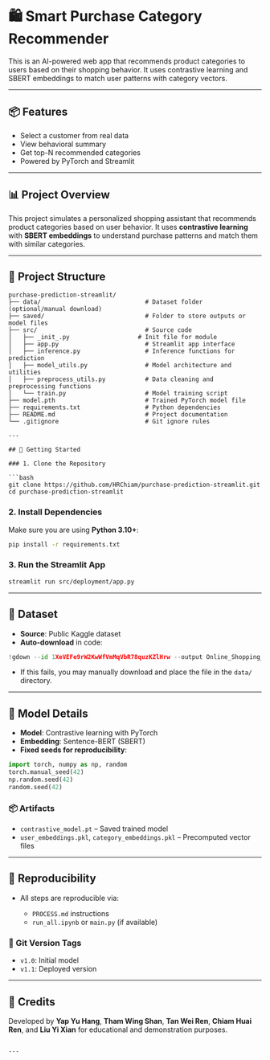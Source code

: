 # 🛍️ Smart Purchase Category Recommender

This is an AI-powered web app that recommends product categories to users based on their shopping behavior. It uses contrastive learning and SBERT embeddings to match user patterns with category vectors.

---

## 📦 Features

- Select a customer from real data  
- View behavioral summary  
- Get top-N recommended categories  
- Powered by PyTorch and Streamlit  

---

## 📊 Project Overview

This project simulates a personalized shopping assistant that recommends product categories based on user behavior. It uses **contrastive learning** with **SBERT embeddings** to understand purchase patterns and match them with similar categories.

---

## 📁 Project Structure

```text
purchase-prediction-streamlit/
├── data/                             # Dataset folder (optional/manual download)
├── saved/                            # Folder to store outputs or model files
├── src/                              # Source code
│   ├── _init_.py                   # Init file for module
│   ├── app.py                        # Streamlit app interface
│   ├── inference.py                  # Inference functions for prediction
│   ├── model_utils.py                # Model architecture and utilities
│   ├── preprocess_utils.py           # Data cleaning and preprocessing functions
│   └── train.py                      # Model training script
├── model.pth                         # Trained PyTorch model file
├── requirements.txt                  # Python dependencies
├── README.md                         # Project documentation
└── .gitignore                        # Git ignore rules

---

## 🚀 Getting Started

### 1. Clone the Repository

```bash
git clone https://github.com/HRChiam/purchase-prediction-streamlit.git
cd purchase-prediction-streamlit
````

### 2. Install Dependencies

Make sure you are using **Python 3.10+**:

```bash
pip install -r requirements.txt
```

### 3. Run the Streamlit App

```bash
streamlit run src/deployment/app.py
```

---

## 📂 Dataset

* **Source**: Public Kaggle dataset
* **Auto-download** in code:

```python
!gdown --id 1XeVEFe9rW2KwWfVmMqVbR78quzKZlHrw --output Online_Shopping_Data.csv
```

* If this fails, you may manually download and place the file in the `data/` directory.

---

## 🧠 Model Details

* **Model**: Contrastive learning with PyTorch
* **Embedding**: Sentence-BERT (SBERT)
* **Fixed seeds for reproducibility**:

```python
import torch, numpy as np, random
torch.manual_seed(42)
np.random.seed(42)
random.seed(42)
```

### 📦 Artifacts

* `contrastive_model.pt` – Saved trained model
* `user_embeddings.pkl`, `category_embeddings.pkl` – Precomputed vector files

---

## 🧪 Reproducibility

* All steps are reproducible via:

  * `PROCESS.md` instructions
  * `run_all.ipynb` or `main.py` (if available)

### 🔖 Git Version Tags

* `v1.0`: Initial model
* `v1.1`: Deployed version

---

## 🙌 Credits

Developed by **Yap Yu Hang**, **Tham Wing Shan**, **Tan Wei Ren**, **Chiam Huai Ren**, and **Liu Yi Xian** for educational and demonstration purposes.

```

---
